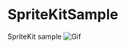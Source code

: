SpriteKitSample
===============

SpriteKit sample
![Gif](http://gyazo.com/a24f31d199f03d1cb3de36ce068f1790)
